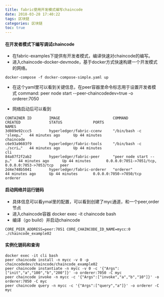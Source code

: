 ```yaml
---
title: fabric使用开发模式编写chaincode
date: 2018-03-28 17:40:22
tags: 区块链
categories: 区块链
toc: true
---
```


#### 在开发者模式下编写调试chaincode

- 在fabric-examples下提供有开发者模式，编译快速对chaincode的编写。
- 进入chaincode-docker-devmode，基于docker方式快速构建一个开发模式的网络。

```
docker-compose -f docker-compose-simple.yaml up
```
<!-- more -->

- 在这个yaml里可以看到关键信息，在peer容器里命令标志用于设置开发者模式 command: peer node start --peer-chaincodedev=true -o orderer:7050

- 网络启动后可以看到

```
CONTAINER ID        IMAGE                        COMMAND                  CREATED             STATUS              PORTS                                            NAMES
3d089e92ccc5        hyperledger/fabric-ccenv     "/bin/bash -c 'sleep…"   44 minutes ago      Up 44 minutes                                                        chaincode
c6e93a9603f9        hyperledger/fabric-tools     "/bin/bash -c ./scri…"   44 minutes ago      Up 44 minutes                                                        cli
84a87f2f2ab2        hyperledger/fabric-peer      "peer node start --p…"   44 minutes ago      Up 44 minutes       0.0.0.0:7051->7051/tcp, 0.0.0.0:7053->7053/tcp   peer
2d4e748b5041        hyperledger/fabric-orderer   "orderer"                44 minutes ago      Up 44 minutes       0.0.0.0:7050->7050/tcp                           orderer
```

#### 启动网络并运行链码

- 具体信息可以看ymal里的配置，可以看到创建了myc通道，和一个peer,order节点
- 进入chaincode容器 docker exec -it chaincode bash
- 编译（go build）并启动chaincode
```
CORE_PEER_ADDRESS=peer:7051 CORE_CHAINCODE_ID_NAME=mycc:0 ./chaincode_example02
```
#### 实例化链码和查询

```
docker exec -it cli bash
peer chaincode install -n mycc -v 0 -p  chaincodedev/chaincode/chaincode_example02
peer chaincode instantiate -n mycc -v 0 -c '{"Args":["init","a","100","b","200"]}' -o orderer:7050 -C myc
peer chaincode invoke -n mycc -c '{"Args":["invoke","a","b","10"]}' -o orderer:7050 -C myc
peer chaincode query -n mycc -c '{"Args":["query","a"]}' -o orderer -C myc
```